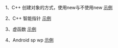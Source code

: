 1、C++ 创建对象的方式，使用new与不使用new
[示例](https://blog.csdn.net/cscmaker/article/details/7019977)

2、C++ 智能指针
[示例](https://www.cnblogs.com/WindSun/p/11444429.html)

3、虚函数
[示例](https://blog.csdn.net/dqjyong/article/details/7644898)

4、Android sp wp
[示例](http://iyounix.com/2017/12/31/Android_Sys/[Android]%20%E6%99%BA%E8%83%BD%E6%8C%87%E9%92%88%20SP%E5%BC%BA%E6%8C%87%E9%92%88WP%E5%BC%B1%E6%8C%87%E9%92%88%20%E7%94%A8%E6%B3%95/)
